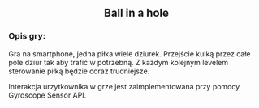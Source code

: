 <div align="center">

## Ball in a hole

</div>

### Opis gry:
Gra na smartphone, jedna piłka wiele dziurek. Przejście kulką przez całe pole dziur tak aby trafić w potrzebną. Z każdym kolejnym levelem sterowanie piłką będzie coraz trudniejsze.

Interakcja urzytkownika w grze jest zaimplementowana przy pomocy Gyroscope Sensor API.

